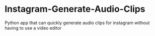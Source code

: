 # Instagram-Generate-Audio-Clips
Python app that can quickly generate audio clips for instagram without having to use a video editor
